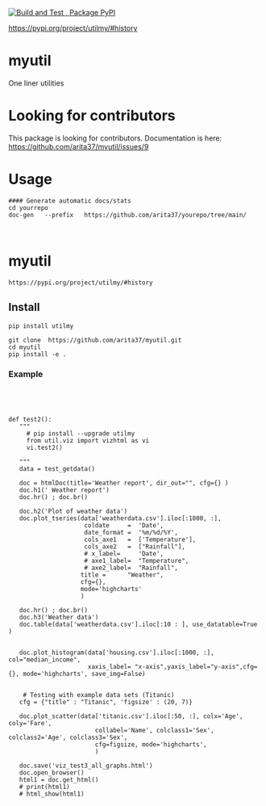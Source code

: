 
[![Build and Test , Package PyPI](https://github.com/arita37/myutil/actions/workflows/build%20and%20release.yml/badge.svg)](https://github.com/arita37/myutil/actions/workflows/build%20and%20release.yml)

[     https://pypi.org/project/utilmy/#history ](https://pypi.org/project/utilmy/#history)




# myutil
One liner utilities


# Looking for contributors

   This package is looking for contributors.
   Documentation is here:  https://github.com/arita37/myutil/issues/9
   
 
 # Usage
 ```
 #### Generate automatic docs/stats
 cd yourrepo
 doc-gen   --prefix   https://github.com/arita37/yourepo/tree/main/
 
 
 
 ```
 


# myutil
    https://pypi.org/project/utilmy/#history


## Install

    pip install utilmy 

    git clone  https://github.com/arita37/myutil.git
    cd myutil
    pip install -e .
    
    
    

 ### Example
 ```




def test2():
    """
      # pip install --upgrade utilmy
      from util.viz import vizhtml as vi
      vi.test2()

    """
    data = test_getdata()

    doc = htmlDoc(title='Weather report', dir_out="", cfg={} )
    doc.h1(' Weather report')
    doc.hr() ; doc.br()

    doc.h2('Plot of weather data') 
    doc.plot_tseries(data['weatherdata.csv'].iloc[:1000, :],
                      coldate     =  'Date',
                      date_format =  '%m/%d/%Y',
                      cols_axe1   =  ['Temperature'],
                      cols_axe2   =  ["Rainfall"],
                      # x_label=     'Date', 
                      # axe1_label=  "Temperature",
                      # axe2_label=  "Rainfall", 
                     title =      "Weather",
                     cfg={},             
                     mode='highcharts'
                     )

    doc.hr() ; doc.br()
    doc.h3('Weather data') 
    doc.table(data['weatherdata.csv'].iloc[:10 : ], use_datatable=True )


    doc.plot_histogram(data['housing.csv'].iloc[:1000, :], col="median_income",
                       xaxis_label= "x-axis",yaxis_label="y-axis",cfg={}, mode='highcharts', save_img=False)


     # Testing with example data sets (Titanic)
    cfg = {"title" : "Titanic", 'figsize' : (20, 7)}

    doc.plot_scatter(data['titanic.csv'].iloc[:50, :], colx='Age', coly='Fare',
                         collabel='Name', colclass1='Sex', colclass2='Age', colclass3='Sex',
                         cfg=figsize, mode='highcharts',                         
                         )

    doc.save('viz_test3_all_graphs.html')
    doc.open_browser()
    html1 = doc.get_html()
    # print(html1)
    # html_show(html1)



 
 
 
 ```
 



